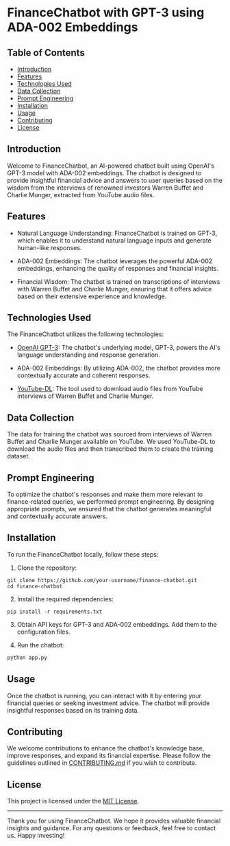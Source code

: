 # FinanceChatbot with GPT-3 using ADA-002 Embeddings

## Table of Contents

- [Introduction](#introduction)
- [Features](#features)
- [Technologies Used](#technologies-used)
- [Data Collection](#data-collection)
- [Prompt Engineering](#prompt-engineering)
- [Installation](#installation)
- [Usage](#usage)
- [Contributing](#contributing)
- [License](#license)

## Introduction

Welcome to FinanceChatbot, an AI-powered chatbot built using OpenAI's GPT-3 model with ADA-002 embeddings. The chatbot is designed to provide insightful financial advice and answers to user queries based on the wisdom from the interviews of renowned investors Warren Buffet and Charlie Munger, extracted from YouTube audio files.

## Features

- Natural Language Understanding: FinanceChatbot is trained on GPT-3, which enables it to understand natural language inputs and generate human-like responses.

- ADA-002 Embeddings: The chatbot leverages the powerful ADA-002 embeddings, enhancing the quality of responses and financial insights.

- Financial Wisdom: The chatbot is trained on transcriptions of interviews with Warren Buffet and Charlie Munger, ensuring that it offers advice based on their extensive experience and knowledge.

## Technologies Used

The FinanceChatbot utilizes the following technologies:

- [OpenAI GPT-3](https://openai.com): The chatbot's underlying model, GPT-3, powers the AI's language understanding and response generation.

- ADA-002 Embeddings: By utilizing ADA-002, the chatbot provides more contextually accurate and coherent responses.

- [YouTube-DL](https://github.com/ytdl-org/youtube-dl): The tool used to download audio files from YouTube interviews of Warren Buffet and Charlie Munger.

## Data Collection

The data for training the chatbot was sourced from interviews of Warren Buffet and Charlie Munger available on YouTube. We used YouTube-DL to download the audio files and then transcribed them to create the training dataset.

## Prompt Engineering

To optimize the chatbot's responses and make them more relevant to finance-related queries, we performed prompt engineering. By designing appropriate prompts, we ensured that the chatbot generates meaningful and contextually accurate answers.

## Installation

To run the FinanceChatbot locally, follow these steps:

1. Clone the repository:

```
git clone https://github.com/your-username/finance-chatbot.git
cd finance-chatbot
```

2. Install the required dependencies:

```
pip install -r requirements.txt
```

3. Obtain API keys for GPT-3 and ADA-002 embeddings. Add them to the configuration files.

4. Run the chatbot:

```python
python app.py
```

## Usage

Once the chatbot is running, you can interact with it by entering your financial queries or seeking investment advice. The chatbot will provide insightful responses based on its training data.

## Contributing

We welcome contributions to enhance the chatbot's knowledge base, improve responses, and expand its financial expertise. Please follow the guidelines outlined in [CONTRIBUTING.md](CONTRIBUTING.md) if you wish to contribute.

## License

This project is licensed under the [MIT License](LICENSE).

---

Thank you for using FinanceChatbot. We hope it provides valuable financial insights and guidance. For any questions or feedback, feel free to contact us. Happy investing!
